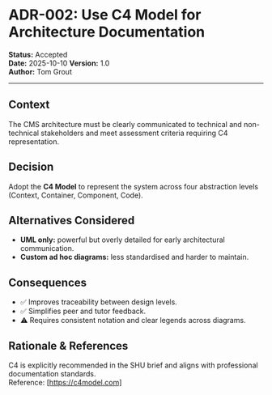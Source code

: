 # ADR-002: Use C4 Model for Architecture Documentation

**Status:** Accepted  
**Date:** 2025-10-10
**Version:** 1.0  
**Author:** Tom Grout

---

## Context
The CMS architecture must be clearly communicated to technical and non-technical stakeholders and meet assessment criteria requiring C4 representation.

## Decision
Adopt the **C4 Model** to represent the system across four abstraction levels (Context, Container, Component, Code).

## Alternatives Considered
- **UML only:** powerful but overly detailed for early architectural communication.
- **Custom ad hoc diagrams:** less standardised and harder to maintain.

## Consequences
- ✅ Improves traceability between design levels.
- ✅ Simplifies peer and tutor feedback.
- ⚠️ Requires consistent notation and clear legends across diagrams.

## Rationale & References
C4 is explicitly recommended in the SHU brief and aligns with professional documentation standards.  
Reference: [https://c4model.com]
